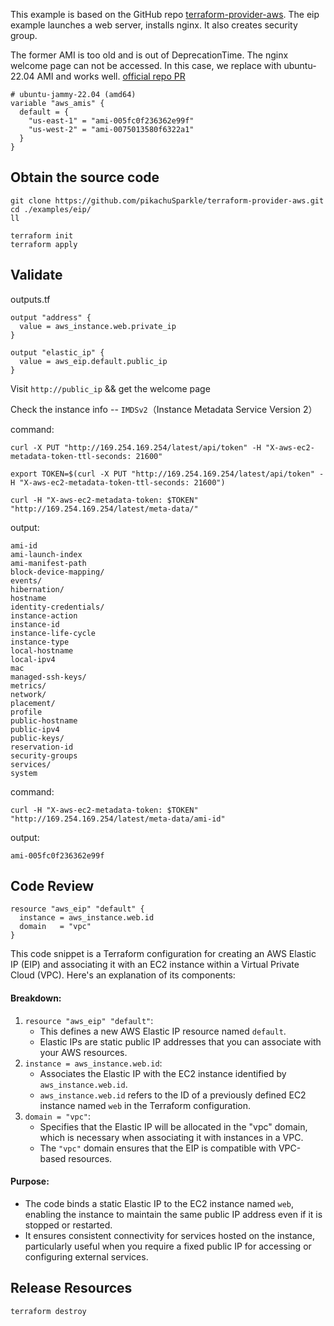 This example is based on the GitHub repo [terraform-provider-aws](https://github.com/hashicorp/terraform-provider-aws/blob/main/examples/eip). The eip example launches a web server, installs nginx. It also creates security group.

The former AMI is too old and  is out of DeprecationTime. The nginx welcome page can not be accessed. In this case, we replace with ubuntu-22.04 AMI and works well. [official repo PR](https://github.com/hashicorp/terraform-provider-aws/pull/42104)

```
# ubuntu-jammy-22.04 (amd64)
variable "aws_amis" {
  default = {
    "us-east-1" = "ami-005fc0f236362e99f"
    "us-west-2" = "ami-0075013580f6322a1"
  }
}
```
## Obtain the source code

```
git clone https://github.com/pikachuSparkle/terraform-provider-aws.git
cd ./examples/eip/
ll
```

```
terraform init
terraform apply
```

## Validate

outputs.tf
```
output "address" {
  value = aws_instance.web.private_ip
}

output "elastic_ip" {
  value = aws_eip.default.public_ip
}
```

Visit `http://public_ip` && get the welcome page

Check the instance info -- `IMDSv2`（Instance Metadata Service Version 2）

command:
```
curl -X PUT "http://169.254.169.254/latest/api/token" -H "X-aws-ec2-metadata-token-ttl-seconds: 21600"
```

```
export TOKEN=$(curl -X PUT "http://169.254.169.254/latest/api/token" -H "X-aws-ec2-metadata-token-ttl-seconds: 21600")
```

```
curl -H "X-aws-ec2-metadata-token: $TOKEN" "http://169.254.169.254/latest/meta-data/"
```

output:
```
ami-id
ami-launch-index
ami-manifest-path
block-device-mapping/
events/
hibernation/
hostname
identity-credentials/
instance-action
instance-id
instance-life-cycle
instance-type
local-hostname
local-ipv4
mac
managed-ssh-keys/
metrics/
network/
placement/
profile
public-hostname
public-ipv4
public-keys/
reservation-id
security-groups
services/
system
```

command:
```
curl -H "X-aws-ec2-metadata-token: $TOKEN" "http://169.254.169.254/latest/meta-data/ami-id"
```

output:
```
ami-005fc0f236362e99f
```



## Code Review

```
resource "aws_eip" "default" {
  instance = aws_instance.web.id
  domain   = "vpc"
}
```

This code snippet is a Terraform configuration for creating an AWS Elastic IP (EIP) and associating it with an EC2 instance within a Virtual Private Cloud (VPC). Here's an explanation of its components:

#### Breakdown:
1. `resource "aws_eip" "default"`:
    - This defines a new AWS Elastic IP resource named `default`.
    - Elastic IPs are static public IP addresses that you can associate with your AWS resources.    
2. `instance = aws_instance.web.id`:
    - Associates the Elastic IP with the EC2 instance identified by `aws_instance.web.id`.
    - `aws_instance.web.id` refers to the ID of a previously defined EC2 instance named `web` in the Terraform configuration.
3. `domain = "vpc"`:
    - Specifies that the Elastic IP will be allocated in the "vpc" domain, which is necessary when associating it with instances in a VPC.
    - The `"vpc"` domain ensures that the EIP is compatible with VPC-based resources.

#### Purpose:
- The code binds a static Elastic IP to the EC2 instance named `web`, enabling the instance to maintain the same public IP address even if it is stopped or restarted.
- It ensures consistent connectivity for services hosted on the instance, particularly useful when you require a fixed public IP for accessing or configuring external services.

## Release Resources

```
terraform destroy
```